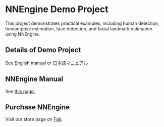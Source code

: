 # NNEngine Demo Project

This project demonstrates practical examples, including human detection, human pose estimation, face detection, and facial landmark estimation using NNEngine.

## Details of Demo Project

See [English manual](https://akiya-research-institute.github.io/NNEngine-API/en/demo-project-overview/) or [日本語マニュアル](https://akiya-research-institute.github.io/NNEngine-API/ja/demo-project-overview/)

## NNEngine Manual

See [this page.](https://akiya-research-institute.github.io/NNEngine-API/)

## Purchase NNEngine

Visit our store page on [Fab](https://www.fab.com/listings/67591270-75f6-456d-aa89-c64e1e0ee05f).
